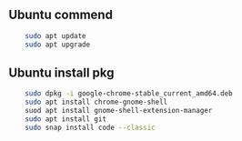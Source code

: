 ## Ubuntu commend

```bash
    sudo apt update
    sudo apt upgrade
```

## Ubuntu install pkg

```bash
    sudo dpkg -i google-chrome-stable_current_amd64.deb
    sudo apt install chrome-gnome-shell
    suod apt install gnome-shell-extension-manager
    sudo apt install git
    sudo snap install code --classic
```

